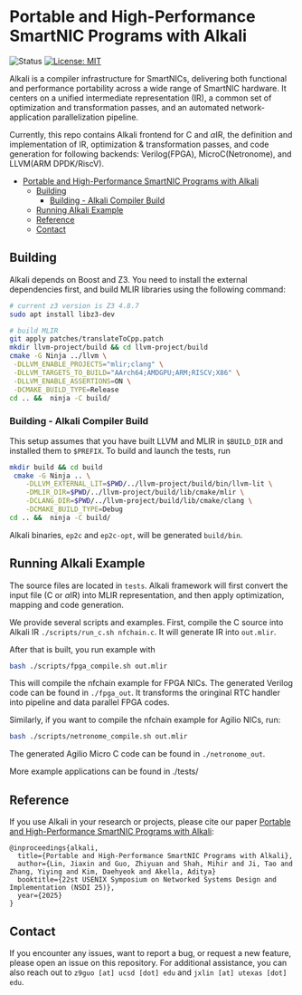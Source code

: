 # Portable and High-Performance SmartNIC Programs with Alkali

![Status](https://img.shields.io/badge/Version-Experimental-green.svg)
[![License: MIT](https://img.shields.io/badge/License-MIT-yellow.svg)](https://opensource.org/licenses/MIT)

Alkali is a compiler infrastructure for SmartNICs, delivering both functional and performance portability across a wide range of SmartNIC hardware. It centers on a unified intermediate representation (IR), a common set of optimization and transformation passes, and an automated network-application parallelization pipeline.

Currently, this repo contains Alkali frontend for C and $\alpha$IR, the definition and implementation of IR, optimization & transformation passes, and code generation for following backends: Verilog(FPGA), MicroC(Netronome), and LLVM(ARM DPDK/RiscV).


- [Portable and High-Performance SmartNIC Programs with Alkali](#portable-and-high-performance-smartnic-programs-with-alkali)
  - [Building](#building)
    - [Building - Alkali Compiler Build](#building---alkali-compiler-build)
  - [Running Alkali Example](#running-alkali-example)
  - [Reference](#reference)
  - [Contact](#contact)



## Building

Alkali depends on Boost and Z3. You need to install the external dependencies first, and build MLIR libraries using the following command:

```sh
# current z3 version is Z3 4.8.7
sudo apt install libz3-dev

# build MLIR
git apply patches/translateToCpp.patch
mkdir llvm-project/build && cd llvm-project/build
cmake -G Ninja ../llvm \
 -DLLVM_ENABLE_PROJECTS="mlir;clang" \
 -DLLVM_TARGETS_TO_BUILD="AArch64;AMDGPU;ARM;RISCV;X86" \
 -DLLVM_ENABLE_ASSERTIONS=ON \
 -DCMAKE_BUILD_TYPE=Release 
cd .. &&  ninja -C build/
```

### Building - Alkali Compiler Build

This setup assumes that you have built LLVM and MLIR in `$BUILD_DIR` and installed them to `$PREFIX`. To build and launch the tests, run
```sh
mkdir build && cd build
 cmake -G Ninja .. \
    -DLLVM_EXTERNAL_LIT=$PWD/../llvm-project/build/bin/llvm-lit \
    -DMLIR_DIR=$PWD/../llvm-project/build/lib/cmake/mlir \
    -DCLANG_DIR=$PWD/../llvm-project/build/lib/cmake/clang \
    -DCMAKE_BUILD_TYPE=Debug
cd .. &&  ninja -C build/
```

Alkali binaries, `ep2c` and `ep2c-opt`, will be generated `build/bin`.

## Running Alkali Example

The source files are located in `tests`.
Alkali framework will first convert the input file (C or $\alpha$IR) into MLIR representation, and then apply optimization, mapping and code generation.

We provide several scripts and examples.
First, compile the C source into Alkali IR `./scripts/run_c.sh nfchain.c`. It will generate IR into `out.mlir`. 

After that is built, you run example with
```sh
bash ./scripts/fpga_compile.sh out.mlir
```
This will compile the nfchain example for FPGA NICs. The generated Verilog code can be found in `./fpga_out`. It transforms the oringinal RTC handler into pipeline and data parallel FPGA codes.

Similarly, if you want to compile the nfchain example for Agilio NICs, run:
```sh
bash ./scripts/netronome_compile.sh out.mlir
```
The generated Agilio Micro C code can be found in `./netronome_out`.

More example applications can be found in ./tests/

## Reference

If you use Alkali in your research or projects, please cite our paper [Portable and High-Performance SmartNIC Programs with Alkali](https://www.usenix.org/conference/nsdi25/presentation/lin-jiaxin):

```
@inproceedings{alkali,
  title={Portable and High-Performance SmartNIC Programs with Alkali},
  author={Lin, Jiaxin and Guo, Zhiyuan and Shah, Mihir and Ji, Tao and Zhang, Yiying and Kim, Daehyeok and Akella, Aditya}
  booktitle={22st USENIX Symposium on Networked Systems Design and Implementation (NSDI 25)},
  year={2025}
}
```

## Contact

If you encounter any issues, want to report a bug, or request a new feature, please open an issue on this repository.
For additional assistance, you can also reach out to
`z9guo [at] ucsd [dot] edu` and `jxlin [at] utexas [dot] edu`.